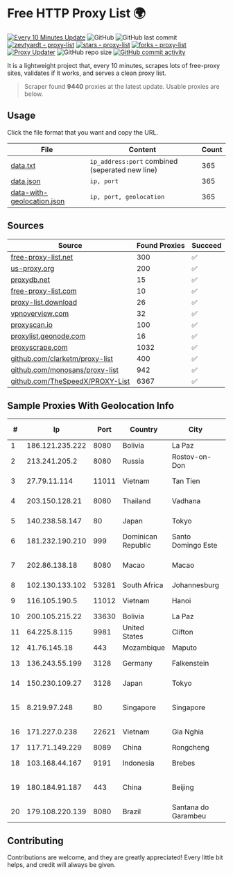
# Free HTTP Proxy List 🌍

[![Every 10 Minutes Update](https://github.com/mertguvencli/http-proxy-list/actions/workflows/main.yml/badge.svg?branch=main)](https://github.com/mertguvencli/http-proxy-list/actions/workflows/main.yml)
![GitHub](https://img.shields.io/github/license/mertguvencli/http-proxy-list)
![GitHub last commit](https://img.shields.io/github/last-commit/mertguvencli/http-proxy-list)
[![zevtyardt - proxy-list](https://img.shields.io/static/v1?label=zevtyardt&message=proxy-list&color=blue&logo=github)](https://github.com/zevtyardt/proxy-list "Go to GitHub repo")
[![stars - proxy-list](https://img.shields.io/github/stars/zevtyardt/proxy-list?style=social)](https://github.com/zevtyardt/proxy-list)
[![forks - proxy-list](https://img.shields.io/github/forks/zevtyardt/proxy-list?style=social)](https://github.com/zevtyardt/proxy-list)
[![Proxy Updater](https://github.com/zevtyardt/proxy-list/workflows/Proxy%20Updater/badge.svg)](https://github.com/zevtyardt/proxy-list/actions?query=workflow:"Proxy+Updater")
![GitHub repo size](https://img.shields.io/github/repo-size/zevtyardt/proxy-list)
[![GitHub commit activity](https://img.shields.io/github/commit-activity/m/zevtyardt/proxy-list?logo=commits)](https://github.com/zevtyardt/proxy-list/commits/main)

It is a lightweight project that, every 10 minutes, scrapes lots of free-proxy sites, validates if it works, and serves a clean proxy list.

> Scraper found **9440** proxies at the latest update. Usable proxies are below.

## Usage

Click the file format that you want and copy the URL.

|File|Content|Count|
|----|-------|-----|
|[data.txt](https://raw.githubusercontent.com/mertguvencli/http-proxy-list/main/proxy-list/data.txt)|`ip_address:port` combined (seperated new line)|365|
|[data.json](https://raw.githubusercontent.com/mertguvencli/http-proxy-list/main/proxy-list/data.json)|`ip, port`|365|
|[data-with-geolocation.json](https://raw.githubusercontent.com/mertguvencli/http-proxy-list/main/proxy-list/data-with-geolocation.json)|`ip, port, geolocation`|365|

## Sources

|Source|Found Proxies|Succeed|
|------|-------------|-------|
|[free-proxy-list.net](https://free-proxy-list.net)|300|✅|
|[us-proxy.org](https://www.us-proxy.org)|200|✅|
|[proxydb.net](http://proxydb.net)|15|✅|
|[free-proxy-list.com](https://free-proxy-list.com/?page=&port=&type%5B%5D=http&type%5B%5D=https&up_time=0&search=Search)|10|✅|
|[proxy-list.download](https://www.proxy-list.download/HTTP)|26|✅|
|[vpnoverview.com](https://vpnoverview.com/privacy/anonymous-browsing/free-proxy-servers)|32|✅|
|[proxyscan.io](https://www.proxyscan.io)|100|✅|
|[proxylist.geonode.com](https://proxylist.geonode.com/api/proxy-list?limit=300&page=1&sort_by=lastChecked&sort_type=desc&protocols=http,https)|16|✅|
|[proxyscrape.com](https://api.proxyscrape.com/v2/?request=displayproxies&protocol=http&timeout=10000&country=all&ssl=all&anonymity=all)|1032|✅|
|[github.com/clarketm/proxy-list](https://raw.githubusercontent.com/clarketm/proxy-list/master/proxy-list-raw.txt)|400|✅|
|[github.com/monosans/proxy-list](https://raw.githubusercontent.com/monosans/proxy-list/main/proxies/http.txt)|942|✅|
|[github.com/TheSpeedX/PROXY-List](https://raw.githubusercontent.com/TheSpeedX/PROXY-List/master/http.txt)|6367|✅|


## Sample Proxies With Geolocation Info

|#|Ip|Port|Country|City|Internet Service Provider|
|-|--|----|-------|----|-------------------------|
|1|186.121.235.222|8080|Bolivia|La Paz|AXS Bolivia S. A.|
|2|213.241.205.2|8080|Russia|Rostov-on-Don|RTCOMM-YUG|
|3|27.79.11.114|11011|Vietnam|Tan Tien|Viettel Corporation|
|4|203.150.128.21|8080|Thailand|Vadhana|Internet Thailand Company Ltd|
|5|140.238.58.147|80|Japan|Tokyo|Oracle Corporation|
|6|181.232.190.210|999|Dominican Republic|Santo Domingo Este|Airtime Technology SRL|
|7|202.86.138.18|8080|Macao|Macao|Companhia de Telecomunicacoes de Macau|
|8|102.130.133.102|53281|South Africa|Johannesburg|JHB-MPLS|
|9|116.105.190.5|11012|Vietnam|Hanoi|Viettel Corporation|
|10|200.105.215.22|33630|Bolivia|La Paz|AXS Bolivia S. A.|
|11|64.225.8.115|9981|United States|Clifton|DigitalOcean, LLC|
|12|41.76.145.18|443|Mozambique|Maputo|VM  S.A|
|13|136.243.55.199|3128|Germany|Falkenstein|Hetzner Online GmbH|
|14|150.230.109.27|3128|Japan|Tokyo|Oracle Corporation|
|15|8.219.97.248|80|Singapore|Singapore|Alibaba (US) Technology Co., Ltd.|
|16|171.227.0.238|22621|Vietnam|Gia Nghia|Viettel Corporation|
|17|117.71.149.229|8089|China|Rongcheng|Chinanet|
|18|103.168.44.167|9191|Indonesia|Brebes|PT CYB Media Group|
|19|180.184.91.187|443|China|Beijing|China Internet Network Information Center|
|20|179.108.220.139|8080|Brazil|Santana do Garambeu|Conecta Ltda.|



## Contributing

Contributions are welcome, and they are greatly appreciated! Every
little bit helps, and credit will always be given.

